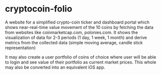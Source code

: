 # cryptocoin-folio

A website for a simplified crypto-coin ticker and dashboard portal which shows near-real-time value movement of the 10 coins by fetching the data from websites like coinmarketcap.com, polonies.com.
It shows the visualization of data for 2-3 periods (1 day, 1 week, 1 month) and derive metrics from the collected data (simple moving average, candle stick representation)

It may also create a user portfolio of coins of choice where user will be able to login and see value of their portfolio as current market prices.
This whole may also be converted into an equivalent iOS app.
